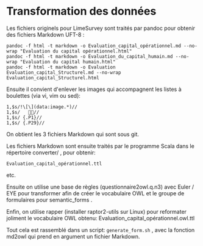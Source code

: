 # Transformation des données

Les fichiers originels pour LimeSurvey sont traités par pandoc pour obtenir des fichiers Markdown UFT-8 :

    pandoc -f html -t markdown -o Evaluation_capital_opérationnel.md --no-wrap "Evaluation du capital opérationnel.html"
    pandoc -f html -t markdown -o Evaluation_du_capital_humain.md --no-wrap "Evaluation du capital humain.html"
    pandoc -f html -t markdown -o Evaluation Evaluation_capital_Structurel.md --no-wrap Evaluation_capital_Structurel.html

Ensuite il convient d'enlever les images qui accompagnent les listes à boulettes (via vi, vim ou sed):

    1,$s/!\[\](data:image.*)//
    1,$s/   //
    1,$s/ {.P1}//
    1,$s/ {.P29}//

On  obtient les 3 fichiers Markdown qui sont sous git.

Les fichiers Markdown sont ensuite traités par le programme Scala dans le répertoire converter/ ,
pour obtenir:

    Evaluation_capital_opérationnel.ttl
etc.

Ensuite on utilise une base de règles (questionnaire2owl.q.n3) avec Euler / EYE pour transformer afin de créer le vocabulaire OWL et le groupe de formulaires pour semantic\_forms .

Enfin, on utilise rapper (installer raptor2-utils sur Linux) pour reformater joliment le vocabulaire OWL obtenu:
    Evaluation_capital_opérationnel.owl.ttl


Tout cela est rassemblé dans un script: `generate_form.sh` , avec la fonction md2owl qui prend en argument un fichier Markdown.

